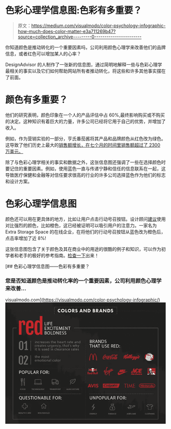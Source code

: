 # 色彩心理学信息图:色彩有多重要？

> 原文：<https://medium.com/visualmodo/color-psychology-infographic-how-much-does-color-matter-e3a711269b47?source=collection_archive---------0----------------------->

你知道颜色是推动转化的一个重要因素吗，公司利用颜色心理学来改善他们的品牌信息，或者红色可以增加某人的心率？

DesignAdvisor 的人制作了一张新的信息图，通过简明地解释一些与色彩心理学最相关的事实以及它们如何帮助网站所有者推动转化，将这些和许多其他事实摆在了前面。

# 颜色有多重要？

他们的研究表明，颜色印象在一个人的产品评估中占 60%,最终影响购买或不购买的决定。这种知识有着巨大的力量，许多公司已经将它用于自己的优势，并增加了收入。

例如，作为营销实验的一部分，亨氏番茄酱将其产品和品牌颜色从红色改为绿色。这导致了他们历史上最大的[销售额增长，在七个月的时间里销售额超过了 2300 万美元。](https://visualmodo.com/)

除了与色彩心理学相关的事实和数据之外，这张信息图还强调了一些在选择颜色时要记住的重要因素。例如，使用蓝色一直与传递宁静和信任的信息联系在一起，这导致医疗保健和金融等对信任要求很高的行业的许多公司选择蓝色作为他们的标志和设计方案。

# 色彩心理学信息图

颜色还可以用在更具体的地方，比如让用户点击行动号召按钮。设计顾问[建议](https://visualmodo.com/blog/)使用对比强烈的颜色，比如橙色，这已经被证明可以吸引用户的注意力。一家名为 Extra Storage Space 的在线企业，在将他们的行动号召按钮从蓝色改为橙色后，点击率增加了近 8%!

这张信息图包含了关于颜色及其在商业中的用途的很酷的例子和知识，可以作为初学者和老手的极好的参考指南。[检查一下](https://designadvisor.net/blog/psychology-of-colors-infographic/)出来！

[](https://visualmodo.com/color-psychology-infographic/) [## 色彩心理学信息图——色彩有多重要？

### 您是否知道颜色是推动转化率的一个重要因素，公司利用颜色心理学来改善…

visualmodo.com](https://visualmodo.com/color-psychology-infographic/) ![](img/a09a9c5ae2753f463be58ccb0234e03c.png)